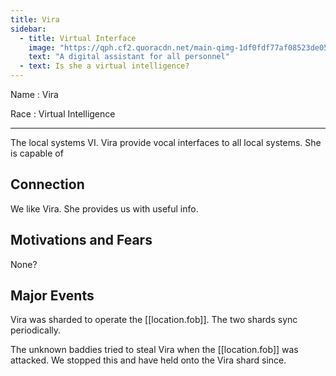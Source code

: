 ```yaml
---
title: Vira
sidebar:
  - title: Virtual Interface
    image: "https://qph.cf2.quoracdn.net/main-qimg-1df0fdf77af08523de0560e323ab8dbe-pjlq"
    text: "A digital assistant for all personnel"
  - text: Is she a virtual intelligence?
---
```


Name
: Vira

Race
: Virtual Intelligence

---

The local systems VI. Vira provide vocal interfaces to all local systems. She is capable of

## Connection

We like Vira. She provides us with useful info.

## Motivations and Fears

None?

## Major Events

Vira was sharded to operate the [[location.fob]]. The two shards sync periodically.

The unknown baddies tried to steal Vira when the [[location.fob]] was attacked. We stopped this and have held onto the Vira shard since.
